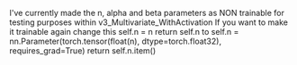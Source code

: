 I've currently made the n, alpha and beta parameters as NON trainable for testing purposes within v3_Multivariate_WithActivation
If you want to make it trainable again change this
self.n = n
return self.n
to
self.n = nn.Parameter(torch.tensor(float(n), dtype=torch.float32), requires_grad=True)
return self.n.item()
